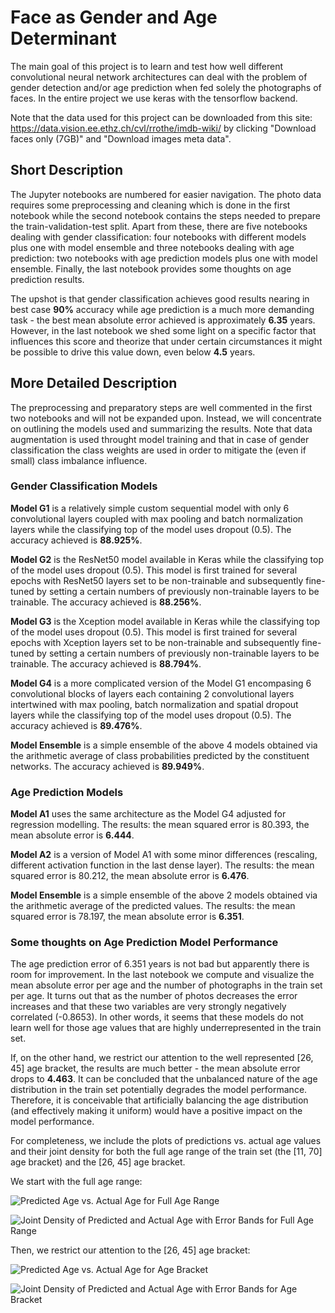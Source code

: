 # Face as Gender and Age Determinant  
The main goal of this project is to learn and test how well different convolutional neural network architectures can deal with the problem of gender detection and/or age prediction when fed solely the photographs of faces. In the entire project we use keras with the tensorflow backend.

Note that the data used for this project can be downloaded from this site: https://data.vision.ee.ethz.ch/cvl/rrothe/imdb-wiki/
by clicking "Download faces only (7GB)" and "Download images meta data".

## Short Description
The Jupyter notebooks are numbered for easier navigation. The photo data requires some preprocessing and cleaning which is done in the first notebook while the second notebook contains the steps needed to prepare the train-validation-test split. Apart from these, there are five notebooks dealing with gender classification: four notebooks with different models plus one with model ensemble and three notebooks dealing with age prediction: two notebooks with age prediction models plus one with model ensemble. Finally, the last notebook provides some thoughts on age prediction results.

The upshot is that gender classification achieves good results nearing in best case **90%** accuracy while age prediction is a much more demanding task - the best mean absolute error achieved is approximately **6.35** years. However, in the last notebook we shed some light on a specific factor that influences this score and theorize that under certain circumstances it might be possible to drive this value down, even below **4.5** years.

## More Detailed Description
The preprocessing and preparatory steps are well commented in the first two notebooks and will not be expanded upon. Instead, we will concentrate on outlining the models used and summarizing the results. Note that data augmentation is used throught model training and that in case of gender classification the class weights are used in order to mitigate the (even if small) class imbalance influence.

### Gender Classification Models
**Model G1** is a relatively simple custom sequential model with only 6 convolutional layers coupled with max pooling and batch normalization layers while the classifying top of the model uses dropout (0.5). The accuracy achieved is **88.925%**.

**Model G2** is the ResNet50 model available in Keras while the classifying top of the model uses dropout (0.5). This model is first trained for several epochs with ResNet50 layers set to be non-trainable and subsequently fine-tuned by setting a certain numbers of previously non-trainable layers to be trainable. The accuracy achieved is **88.256%**.

**Model G3** is the Xception model available in Keras while the classifying top of the model uses dropout (0.5). This model is first trained for several epochs with Xception layers set to be non-trainable and subsequently fine-tuned by setting a certain numbers of previously non-trainable layers to be trainable. The accuracy achieved is **88.794%**.

**Model G4** is a more complicated version of the Model G1 encompasing 6 convolutional blocks of layers each containing 2 convolutional layers intertwined with max pooling, batch normalization and spatial dropout layers while the classifying top of the model uses dropout (0.5). The accuracy achieved is **89.476%**.

**Model Ensemble** is a simple ensemble of the above 4 models obtained via the arithmetic average of class probabilities predicted by the constituent networks. The accuracy achieved is **89.949%**.

### Age Prediction Models
**Model A1** uses the same architecture as the Model G4 adjusted for regression modelling. The results: the mean squared error is 80.393, the mean absolute error is **6.444**.

**Model A2** is a version of Model A1 with some minor differences (rescaling, different activation function in the last dense layer). The results: the mean squared error is 80.212, the mean absolute error is **6.476**.

**Model Ensemble** is a simple ensemble of the above 2 models obtained via the arithmetic average of the predicted values. The results: the mean squared error is 78.197, the mean absolute error is **6.351**.

### Some thoughts on Age Prediction Model Performance
The age prediction error of 6.351 years is not bad but apparently there is room for improvement. In the last notebook we compute and visualize the mean absolute error per age and the number of photographs in the train set per age. It turns out that as the number of photos decreases the error increases and that these two variables are very strongly negatively correlated (-0.8653). In other words, it seems that these models do not learn well for those age values that are highly underrepresented in the train set.

If, on the other hand, we restrict our attention to the well represented \[26, 45\] age bracket, the results are much better - the mean absolute error drops to **4.463**. It can be concluded that the unbalanced nature of the age distribution in the train set potentially degrades the model performance. Therefore, it is conceivable that artificially balancing the age distribution (and effectively making it uniform) would have a positive impact on the model performance.

For completeness, we include the plots of predictions vs. actual age values and their joint density for both the full age range of the train set (the \[11, 70\] age bracket) and the \[26, 45\] age bracket.

We start with the full age range:

![Predicted Age vs. Actual Age for Full Age Range](https://github.com/RafalPikula/faces/blob/master/pictures/Predicted_Age_vs_Actual_Age_for_Full_Age_Range.png)

![Joint Density of Predicted and Actual Age with Error Bands for Full Age Range](https://github.com/RafalPikula/faces/blob/master/pictures/Joint_Density_of_Predicted_and_Actual_Age_with_Error_Bands_for_Full_Age_Range.png)

Then, we restrict our attention to the \[26, 45\] age bracket:

![Predicted Age vs. Actual Age for Age Bracket](https://github.com/RafalPikula/faces/blob/master/pictures/Predicted_Age_vs_Actual_Age_for_Age_Bracket.png)

![Joint Density of Predicted and Actual Age with Error Bands for Age Bracket](https://github.com/RafalPikula/faces/blob/master/pictures/Joint_Density_of_Predicted_and_Actual_Age_with_Error_Bands_for_Age_Bracket.png)

